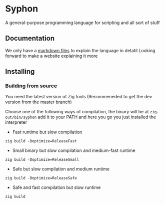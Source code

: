 # Syphon

A general-purpose programming language for scripting and all sort of stuff

## Documentation

We only have a [markdown files](docs) to explain the language in detatil
Looking forward to make a website explaining it more

## Installing

### Building from source

You need the latest version of Zig tools (Recommeneded to get the dev version from the master branch)

Choose one of the following ways of compilation, the binary will be at `zig-out/bin/syphon` add it to your PATH and here you go you just installed the interpreter

- Fast runtime but slow compilation 
```
zig build -Doptimize=ReleaseFast
```

- Small binary but slow compilation and medium-fast runtime
```
zig build -Doptimize=ReleaseSmall
```

- Safe but slow compilation and medium runtime
```
zig build -Doptimize=ReleaseSafe
```

- Safe and fast compilation but slow runtime
```
zig build
```
